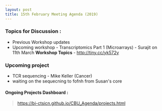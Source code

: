 ```yaml
---
layout: post
title: 15th February Meeting Agenda (2019)
---
```

### Topics for Discussion :
*  Previous Workshop updates
* Upcoming workshop - Transcriptomics Part 1 (Microarrays) - Surajit on 11th March
**Workshop Topics** - http://tiny.cc/yk572y

### Upcoming project
 * TCR sequencing - Mike Keller (Cancer)
  * waiting on the sequecning to fofnh from Susan's core

#### Ongoing Projects Dashboard :

> https://bi-ctsicn.github.io/CBU_Agenda/projects.html
